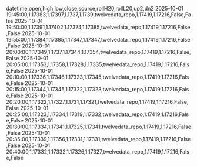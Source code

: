 datetime,open,high,low,close,source,rollH20,rollL20,up2,dn2
2025-10-01 19:45:00,1.17383,1.17397,1.1737,1.1739,twelvedata_repo,1.17419,1.17216,False,False
2025-10-01 19:50:00,1.17391,1.17402,1.17374,1.17385,twelvedata_repo,1.17419,1.17216,False,False
2025-10-01 19:55:00,1.17384,1.17385,1.17347,1.17347,twelvedata_repo,1.17419,1.17216,False,False
2025-10-01 20:00:00,1.17349,1.1737,1.17344,1.17354,twelvedata_repo,1.17419,1.17216,False,False
2025-10-01 20:05:00,1.17353,1.17358,1.17328,1.17335,twelvedata_repo,1.17419,1.17216,False,False
2025-10-01 20:10:00,1.17336,1.17346,1.17323,1.17345,twelvedata_repo,1.17419,1.17216,False,False
2025-10-01 20:15:00,1.17344,1.17345,1.17322,1.17323,twelvedata_repo,1.17419,1.17216,False,False
2025-10-01 20:20:00,1.17322,1.17327,1.1731,1.17321,twelvedata_repo,1.17419,1.17216,False,False
2025-10-01 20:25:00,1.17323,1.17334,1.17319,1.17332,twelvedata_repo,1.17419,1.17216,False,False
2025-10-01 20:30:00,1.17334,1.17341,1.17325,1.17341,twelvedata_repo,1.17419,1.17216,False,False
2025-10-01 20:35:00,1.17339,1.17356,1.17331,1.17331,twelvedata_repo,1.17419,1.17216,False,False
2025-10-01 20:40:00,1.17332,1.17332,1.17326,1.17327,twelvedata_repo,1.17419,1.17216,False,False
